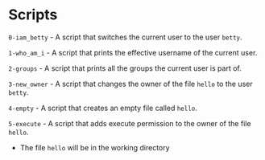 # Scripts

`0-iam_betty` - A script that switches the current user to the user `betty`.

`1-who_am_i` - A script that prints the effective username of the current user.

`2-groups` - A script that prints all the groups the current user is part of.

`3-new_owner` - A script that changes the owner of the file `hello` to the user `betty`.

`4-empty` - A script that creates an empty file called `hello`.

`5-execute` - A script that adds execute permission to the owner of the file `hello`.
- The file `hello` will be in the working directory
